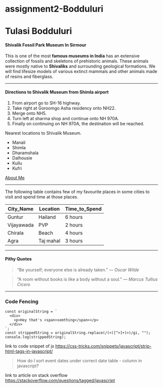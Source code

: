 # assignment2-Bodduluri
# Tulasi Bodduluri
#### Shivalik Fossil Park Museum In Sirmour
This is one of the most **famous museums in India** has an extensive collection of fossils and skeletons of prehistoric animals. These animals were mostly native to **Shivaliks** and surrounding geological formations. We will find lifesize models of various extinct mammals and other animals made of resins and fiberglass.

---

#### Directions to Shivalik Museum from Shimla airport
1. From airport go to SH-16 highway.
2. Take right at Goroomgo Asha residency onto NH22.
3. Merge onto NH5.
4. Turn left at sharma shop and continue onto NH 970A.
5. Finally on continuing on NH 970A, the destination will be reached.

Nearest locations to Shivalik Museum.
* Manali
* Shimla
* Dharamshala
* Dalhousie
* Kullu
* Kufri

[About Me](https://github.com/TulasiBodduluri/assignment2-Bodduluri/blob/main/AboutMe.md)

---

The following table contains few of my favourite places in some cities to visit and spend time at those places.

| City_Name | Location | Time_to_Spend |
| ---       | ---      | ---           |
| Guntur    | Hailand  | 6 hours       |
| Vijayawada| PVP      | 2 hours       |
| Chirala   | Beach    | 4 hours       |
| Agra      | Taj mahal| 3 hours       |

---

#### Pithy Quotes
> “Be yourself; everyone else is already taken.”
― *Oscar Wilde*

> “A room without books is like a body without a soul.”
― *Marcus Tullius Cicero*

---

### Code Fencing
```
const originalString = `
  <div>
    <p>Hey that's <span>somthing</span></p>
  </div>
`;
const strippedString = originalString.replace(/(<([^>]+)>)/gi, "");
console.log(strippedString);

```
link to code snippet of js <https://css-tricks.com/snippets/javascript/strip-html-tags-in-javascript/>

> How do I sort event dates under correct date table - column in javascript?

link to article on stack overflow <https://stackoverflow.com/questions/tagged/javascript>
